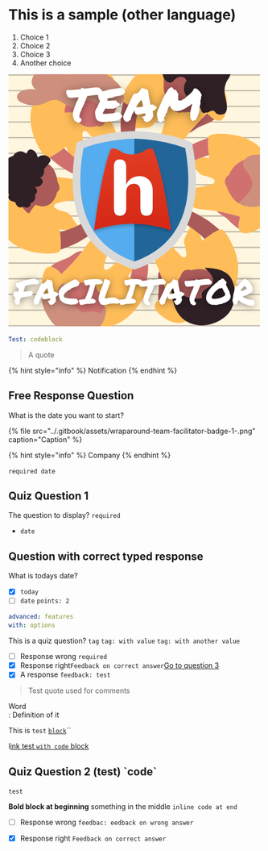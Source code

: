 # This is a sample \(other language\)



1. Choice 1
2. Choice 2
3. Choice 3
4. Another choice

![Something they can see](../.gitbook/assets/wraparound-team-facilitator-badge-1-.png)

```yaml
Test: codeblock
```

> A quote

{% hint style="info" %}
Notification
{% endhint %}

## Free Response Question

What is the date you want to start?

{% file src="../.gitbook/assets/wraparound-team-facilitator-badge-1-.png" caption="Caption" %}

{% hint style="info" %}
Company
{% endhint %}

`required date`

## Quiz Question 1

The question to display? `required`

* `date` 



## Question with correct typed response

What is todays date?

* [x] `today`
* [ ] `date` `points: 2`

```yaml
advanced: features
with: options
```

This is a quiz question? `tag` `tag: with value` `tag: with another value`

* [ ] Response wrong  `required` 
* [x] Response right`Feedback on correct answer`[Go to question 3](./#quiz-question-3) 
* [x] A response `feedback: test`

> Test quote used for comments

Word  
:  Definition of it





This is `test` [`block`](../#what-is-it-now)\`\`

l[ink test `with code` block](../#what-is-it-now)

## Quiz Question 2 \(test\) \`code\`

`test`



**Bold block at beginning** something in the middle  `inline code at end`

* [ ] Response wrong  `feedbac: eedback on wrong answer`
* [x] Response right `Feedback on correct answer` 

